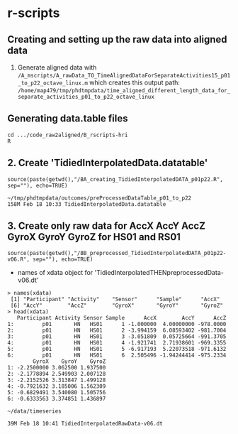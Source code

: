 # r-scripts

## Creating and setting up the raw data into aligned data

1. Generate aligned data with `/A_mscripts/A_rawData_TO_TimeAlignedDataForSeparateActivities15_p01_to_p22_octave_linux.m`
which creates this output path:
`/home/map479/tmp/phdtmpdata/time_aligned_different_length_data_for_separate_activities_p01_to_p22_octave_linux`




## Generating data.table files

```
cd .../code_raw2aligned/B_rscripts-hri
R
```





## 2. Create 'TidiedInterpolatedData.datatable'
`source(paste(getwd(),"/BA_creating_TidiedInterpolatedDATA_p01p22.R", sep=""), echo=TRUE)`

```
~/tmp/phdtmpdata/outcomes/preProcessedDataTable_p01_to_p22 
158M Feb 18 10:33 TidiedInterpolatedData.datatable
```



## 3. Create only raw data for AccX AccY AccZ GyroX GyroY GyroZ for HS01 and RS01
`source(paste(getwd(),"/BB_preprocessed_TidiedInterpolatedDATA_p01p22-v06.R", sep=""), echo=TRUE)`


* names of xdata object for 'TidiedInterpolatedTHENpreprocessedData-v06.dt'
```
> names(xdata)
 [1] "Participant" "Activity"    "Sensor"      "Sample"      "AccX"       
 [6] "AccY"        "AccZ"        "GyroX"       "GyroY"       "GyroZ"      
> head(xdata)
   Participant Activity Sensor Sample      AccX        AccY      AccZ
1:         p01       HN   HS01      1 -1.000000  4.00000000 -978.0000
2:         p01       HN   HS01      2 -3.994159  6.08593402 -981.7004
3:         p01       HN   HS01      3 -3.051809  0.05725664 -991.3705
4:         p01       HN   HS01      4 -1.921741  2.71938601 -969.3355
5:         p01       HN   HS01      5 -6.917193  5.22073518 -971.6132
6:         p01       HN   HS01      6  2.505496 -1.94244414 -975.2334
        GyroX    GyroY    GyroZ
1: -2.2500000 3.062500 1.937500
2: -2.1778894 2.549903 2.007128
3: -2.2152526 3.313847 1.499128
4: -0.7921632 3.185006 1.562309
5: -0.6829491 3.540080 1.505756
6: -0.6333563 3.374851 1.436897

```



`~/data/timeseries`
```
39M Feb 18 10:41 TidiedInterpolatedRawData-v06.dt
```

